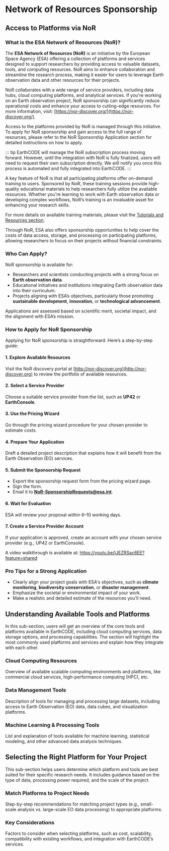 # Network of Resources Sponsorship

## Access to Platforms via NoR

### **What is the ESA Network of Resources (NoR)?**

The **ESA Network of Resources (NoR)** is an initiative by the European Space Agency (ESA) offering a collection of platforms and services designed to support researchers by providing access to valuable datasets, tools, and computing resources. NoR aims to enhance collaboration and streamline the research process, making it easier for users to leverage Earth observation data and other resources for their projects.

NoR collaborates with a wide range of service providers, including data hubs, cloud computing platforms, and analytical services. If you're working on an Earth observation project, NoR sponsorship can significantly reduce operational costs and enhance your access to cutting-edge resources. For more information, visit: [https://nor-discover.org/](https://nor-discover.org/).

Access to the platforms provided by NoR is managed through this initiative. To apply for NoR sponsorship and gain access to the full range of resources, please refer to the NoR Sponsorship Application section for detailed instructions on how to apply.

::: tip
EarthCODE will manage the NoR subscription process moving forward. However, until the integration with NoR is fully finalized, users will need to request their own subscription directly. We will notify you once this process is automated and fully integrated into EarthCODE.
:::

A key feature of NoR is that all participating platforms offer on-demand training to users. Sponsored by NoR, these training sessions provide high-quality educational materials to help researchers fully utilize the available resources. Whether you're learning to work with Earth observation data or developing complex workflows, NoR’s training is an invaluable asset for enhancing your research skills.

For more details on available training materials, please visit the [Tutorials and Resources section]().

Through NoR, ESA also offers sponsorship opportunities to help cover the costs of data access, storage, and processing on participating platforms, allowing researchers to focus on their projects without financial constraints.

### **Who Can Apply?**

NoR sponsorship is available for:
- Researchers and scientists conducting projects with a strong focus on **Earth observation data**.
- Educational initiatives and institutions integrating Earth observation data into their curriculum.
- Projects aligning with ESA’s objectives, particularly those promoting **sustainable development**, **innovation**, or **technological advancement**.

Applications are assessed based on scientific merit, societal impact, and the alignment with ESA’s mission.


### **How to Apply for NoR Sponsorship**

Applying for NoR sponsorship is straightforward. Here’s a step-by-step guide:

#### **1. Explore Available Resources**
Visit the NoR discovery portal at [http://nor-discover.org](http://nor-discover.org) to review the portfolio of available resources.

#### **2. Select a Service Provider**
Choose a suitable service provider from the list, such as **UP42** or **EarthConsole**.

#### **3. Use the Pricing Wizard**
Go through the pricing wizard procedure for your chosen provider to estimate costs.

#### **4. Prepare Your Application**
Draft a detailed project description that explains how it will benefit from the Earth Observation (EO) services.

#### **5. Submit the Sponsorship Request**
- Export the sponsorship request form from the pricing wizard page.
- Sign the form.
- Email it to **NoR-SponsorshipRequests@esa.int**.

#### **6. Wait for Evaluation**
ESA will review your proposal within 6–10 working days.

#### **7. Create a Service Provider Account**
If your application is approved, create an account with your chosen service provider (e.g., UP42 or EarthConsole).

A video walkthrough is available at: https://youtu.be/IJEZRSac6EE?feature=shared

### **Pro Tips for a Strong Application**
- Clearly align your project goals with ESA's objectives, such as **climate monitoring**, **biodiversity conservation**, or **disaster management**.
- Emphasize the societal or environmental impact of your work.
- Make a realistic and detailed estimate of the resources you’ll need.


## Understanding Available Tools and Platforms
In this sub-section, users will get an overview of the core tools and platforms available in EarthCODE, including cloud computing services, data storage options, and processing capabilities. The section will highlight the most commonly used platforms and services and explain how they integrate with each other.

### Cloud Computing Resources

Overview of available scalable computing environments and platforms, like commercial cloud services, high-performance computing (HPC), etc.

### Data Management Tools

Description of tools for managing and processing large datasets, including access to Earth Observation (EO) data, data cubes, and visualization platforms.

### Machine Learning & Processing Tools

List and explanation of tools available for machine learning, statistical modeling, and other advanced data analysis techniques.

## Selecting the Right Platform for Your Project

This sub-section helps users determine which platform and tools are best suited for their specific research needs. It includes guidance based on the type of data, processing power required, and the scale of the project.

### Match Platforms to Project Needs

Step-by-step recommendations for matching project types (e.g., small-scale analysis vs. large-scale EO data processing) to appropriate platforms.

### Key Considerations

Factors to consider when selecting platforms, such as cost, scalability, compatibility with existing workflows, and integration with EarthCODE’s services.

